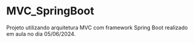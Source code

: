# MVC_SpringBoot
Projeto utilizando arquitetura MVC com framework Spring Boot realizado em aula no dia 05/06/2024.
